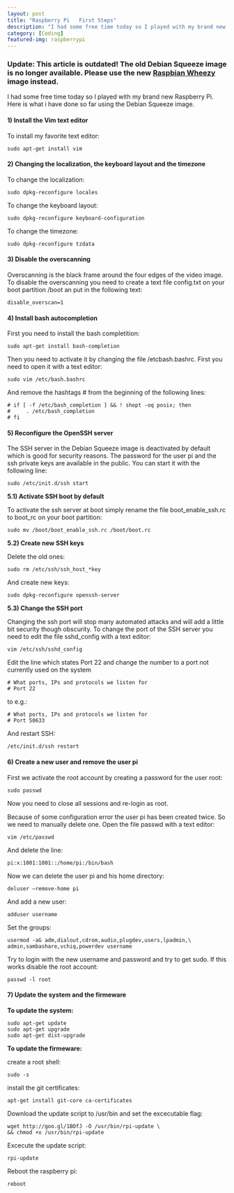```yaml
--- 
layout: post
title: "Raspberry Pi   First Steps"
description: "I had some free time today so I played with my brand new Raspberry Pi. Here is what i have done so far using the Debian Squeeze image. 1) Install the Vim text editor 2) Changing the localization, the keyboard layout and the timezone 3) Disable the overscanning 4) Install bash autocompletion 5) Reconfigure the OpenSSH server 6) Create a new user and remove the user pi 7) Update the system and the firmeware"
category: [Coding]
featured-img: raspberrypi
---
```

<h3><b>Update: This article is outdated! The old Debian Squeeze image is no longer available. Please use the new <a href="http://www.raspberrypi.org/downloads">Raspbian Wheezy</a> image instead.</b></h3>
<p/>
<p>I had some free time today so I played with my brand new Raspberry Pi. Here is what i have done so far using the Debian Squeeze image.</p>

<h4>1) Install the Vim text editor</h4>
<p>To install my favorite text editor:</p>
<p><pre><code data-language="shell">sudo apt-get install vim</code></pre></p>

<h4>2) Changing the localization, the keyboard layout and the timezone</h4>
<p>To change the localization:</p>
<p><pre><code data-language="shell">sudo dpkg-reconfigure locales</code></pre></p>

<p>To change the keyboard layout:</p>
<p><pre><code data-language="shell">sudo dpkg-reconfigure keyboard-configuration</code></pre></p>

<p>To change the timezone:</p>
<p><pre><code data-language="shell">sudo dpkg-reconfigure tzdata</code></pre></p>

<h4>3) Disable the overscanning</h4>
<p>Overscanning is the black frame around the four edges of the video image. To disable the overscanning you need to create a text file config.txt on your boot partition /boot an put in the following text:</p>

<p><pre><code data-language="shell">disable_overscan=1</code></pre></p>

<h4>4) Install bash autocompletion</h4>
<p>First you need to install the bash completition:</p>
<p><pre><code data-language="shell">sudo apt-get install bash-completion</code></pre></p>

<p>Then you need to activate it by changing the file /etcbash.bashrc. First you need to open it with a text editor:</p>
<p><pre><code data-language="shell">sudo vim /etc/bash.bashrc</code></pre></p>

<p>And remove the hashtags # from the beginning of the following lines:</p>
<p><pre><code data-language="shell"># if [ -f /etc/bash_completion ] &#38;&#38; ! shopt -oq posix; then
#     . /etc/bash_completion
# fi</code></pre></p>

<h4>5) Reconfigure the OpenSSH server</h4>
<p>The SSH server in the Debian Squeeze image is deactivated by default which is good for security reasons. The password for the user pi and the ssh private keys are available in the public. You can start it with the following line:</p>
<p><pre><code data-language="shell">sudo /etc/init.d/ssh start</code></pre></p>

<p><b>5.1) Activate SSH boot by default</b></p>
<p>To activate the ssh server at boot simply rename the file boot_enable_ssh.rc to boot_rc on your boot partition:</p>
<p><pre><code data-language="shell">sudo mv /boot/boot_enable_ssh.rc /boot/boot.rc</code></pre></p>

<p><b>5.2) Create new SSH keys</b></p>
<p>Delete the old ones:</p>
<p><pre><code data-language="shell">sudo rm /etc/ssh/ssh_host_*key</code></pre></p>

<p>And create new keys:</p>
<p><pre><code data-language="shell">sudo dpkg-reconfigure openssh-server</code></pre></p>

<p><b>5.3) Change the SSH port</b></p>
<p>Changing the ssh port will stop many automated attacks and will add a little bit security though obscurity. To change the port of the SSH server you need to edit the file sshd_config with a text editor:</p>
<p><pre><code data-language="shell">vim /etc/ssh/sshd_config</code></pre></p>

<p>Edit the line which states Port 22 and change the number to a port not currently used on the system</p>
<p><pre><code data-language="shell"># What ports, IPs and protocols we listen for
# Port 22</code></pre></p>

<p>to e.g.:</p>
<p><pre><code data-language="shell"># What ports, IPs and protocols we listen for
# Port 50633</code></pre></p>

<p>And restart SSH:</p>
<p><pre><code data-language="shell">/etc/init.d/ssh restart</code></pre></p>

<h4>6) Create a new user and remove the user pi</h4>
<p>First we activate the root account by creating a password for the user root:</p>
<p><pre><code data-language="shell">sudo passwd</code></pre></p>

<p>Now you need to close all sessions and re-login as root.</p>

<p>Because of some configuration error the user pi has been created twice. So we need to manually delete one.  Open the file passwd with a text editor:</p>
<p><pre><code data-language="shell">vim /etc/passwd</code></pre></p>

<p>And delete the line:</p>
<p><pre><code data-language="shell">pi:x:1001:1001::/home/pi:/bin/bash</code></pre></p>

<p>Now we can delete the user pi and his home directory:</p>
<p><pre><code data-language="shell">deluser —remove-home pi</code></pre></p>

<p>And add a new user:</p>
<p><pre><code data-language="shell">adduser username</code></pre></p>

<p>Set the groups:</p>
<p><pre><code data-language="shell">usermod -aG adm,dialout,cdrom,audio,plugdev,users,lpadmin,\
admin,sambashare,vchiq,powerdev username</code></pre></p>

<p>Try to login with the new username and password and try to get sudo. If this works disable the root account:</p>
<p><pre><code data-language="shell">passwd -l root</code></pre></p>

<h4>7) Update the system and the firmeware</h4>
<p><b>To update the system:</b></p>
<p><pre><code data-language="shell">sudo apt-get update
sudo apt-get upgrade
sudo apt-get dist-upgrade</code></pre></p>

<p><b>To update the firmeware:</b></p>
<p>create a root shell:</p>
<p><pre><code data-language="shell">sudo -s</code></pre></p>

<p>install the git certificates:</p>
<p><pre><code data-language="shell">apt-get install git-core ca-certificates</code></pre></p>

<p>Download the update script to /usr/bin and set the excecutable flag:</p>
<p><pre><code data-language="shell">wget http://goo.gl/1BOfJ -O /usr/bin/rpi-update \
&#38;&#38; chmod +x /usr/bin/rpi-update</code></pre></p>

<p>Excecute the update script:</p>
<p><pre><code data-language="shell">rpi-update</code></pre></p>

<p>Reboot the raspberry pi:</p>
<p><pre><code data-language="shell">reboot</code></pre></p>
